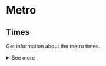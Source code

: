 # Metro
## Times
Get information about the metro times.
<details>
<summary>See more</summary>

To get information about the metro, you need to make a GET request to the following URL:

- `{url}/v1/metro/times/{id}` to get the next metro times of one station.
- `{url}/v1/metro/times` to get the next metro times of all stations.

The response code will be `200` or `400`.
`{id}` is the auto numeric id of the metro station.

## Example Request
```GET http://localhost:8080/v1/metro/times/209```

## Example Reponse
```json
[
    {
        "id": 209,
        "nombreEstacion": "Ópera",
        "linea": 0,
        "anden": 1,
        "sentido": "Príncipe Pío",
        "proximos": [
            0
        ]
    },
    {
        "id": 209,
        "nombreEstacion": "Ópera",
        "linea": 2,
        "anden": 1,
        "sentido": "Cuatro Caminos",
        "proximos": [
            5
        ]
    },
    {
        "id": 209,
        "nombreEstacion": "Ópera",
        "linea": 2,
        "anden": 2,
        "sentido": "Las Rosas",
        "proximos": [
            3,
            9
        ]
    },
    {
        "id": 209,
        "nombreEstacion": "Ópera",
        "linea": 5,
        "anden": 1,
        "sentido": "Casa de Campo",
        "proximos": [
            4
        ]
    },
    {
        "id": 209,
        "nombreEstacion": "Ópera",
        "linea": 5,
        "anden": 2,
        "sentido": "Alameda de Osuna",
        "proximos": [
            1
        ]
    }
]
```
</details>